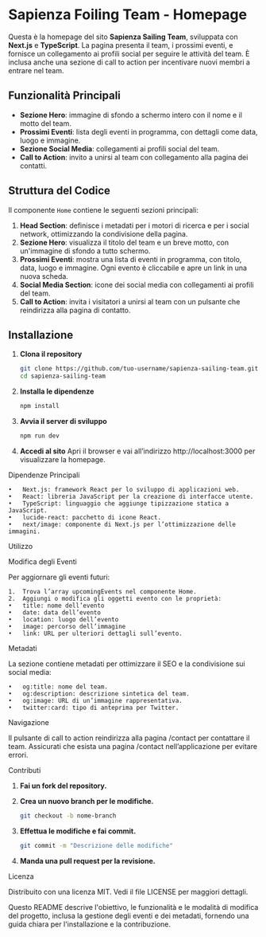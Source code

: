 # Sapienza Foiling Team - Homepage

Questa è la homepage del sito **Sapienza Sailing Team**, sviluppata con **Next.js** e **TypeScript**. La pagina presenta il team, i prossimi eventi, e fornisce un collegamento ai profili social per seguire le attività del team. È inclusa anche una sezione di call to action per incentivare nuovi membri a entrare nel team.

## Funzionalità Principali

- **Sezione Hero**: immagine di sfondo a schermo intero con il nome e il motto del team.
- **Prossimi Eventi**: lista degli eventi in programma, con dettagli come data, luogo e immagine.
- **Sezione Social Media**: collegamenti ai profili social del team.
- **Call to Action**: invito a unirsi al team con collegamento alla pagina dei contatti.

## Struttura del Codice

Il componente `Home` contiene le seguenti sezioni principali:

1. **Head Section**: definisce i metadati per i motori di ricerca e per i social network, ottimizzando la condivisione della pagina.
2. **Sezione Hero**: visualizza il titolo del team e un breve motto, con un'immagine di sfondo a tutto schermo.
3. **Prossimi Eventi**: mostra una lista di eventi in programma, con titolo, data, luogo e immagine. Ogni evento è cliccabile e apre un link in una nuova scheda.
4. **Social Media Section**: icone dei social media con collegamenti ai profili del team.
5. **Call to Action**: invita i visitatori a unirsi al team con un pulsante che reindirizza alla pagina di contatto.

## Installazione

1. **Clona il repository**
   ```bash
   git clone https://github.com/tuo-username/sapienza-sailing-team.git
   cd sapienza-sailing-team

2.	**Installa le dipendenze**
    ```bash
    npm install
    ```
3.	**Avvia il server di sviluppo**
    ```bash
    npm run dev
    ```

4.	**Accedi al sito**
Apri il browser e vai all’indirizzo http://localhost:3000 per visualizzare la homepage.

Dipendenze Principali

	•	Next.js: framework React per lo sviluppo di applicazioni web.
	•	React: libreria JavaScript per la creazione di interfacce utente.
	•	TypeScript: linguaggio che aggiunge tipizzazione statica a JavaScript.
	•	lucide-react: pacchetto di icone React.
	•	next/image: componente di Next.js per l’ottimizzazione delle immagini.

Utilizzo

Modifica degli Eventi

Per aggiornare gli eventi futuri:

	1.	Trova l’array upcomingEvents nel componente Home.
	2.	Aggiungi o modifica gli oggetti evento con le proprietà:
	•	title: nome dell’evento
	•	date: data dell’evento
	•	location: luogo dell’evento
	•	image: percorso dell’immagine
	•	link: URL per ulteriori dettagli sull’evento.

Metadati

La sezione <Head> contiene metadati per ottimizzare il SEO e la condivisione sui social media:

	•	og:title: nome del team.
	•	og:description: descrizione sintetica del team.
	•	og:image: URL di un’immagine rappresentativa.
	•	twitter:card: tipo di anteprima per Twitter.

Navigazione

Il pulsante di call to action reindirizza alla pagina /contact per contattare il team. Assicurati che esista una pagina /contact nell’applicazione per evitare errori.

Contributi

1.	**Fai un fork del repository.**
2.	**Crea un nuovo branch per le modifiche.**

    ```bash
    git checkout -b nome-branch
    ```

3.	**Effettua le modifiche e fai commit.**
    ```bash
    git commit -m "Descrizione delle modifiche"
    ```

4.	**Manda una pull request per la revisione.**

Licenza

Distribuito con una licenza MIT. Vedi il file LICENSE per maggiori dettagli.

Questo README descrive l'obiettivo, le funzionalità e le modalità di modifica del progetto, inclusa la gestione degli eventi e dei metadati, fornendo una guida chiara per l'installazione e la contribuzione.
